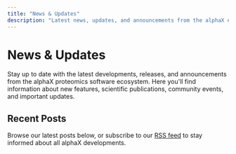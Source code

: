 ```yaml
---
title: "News & Updates"
description: "Latest news, updates, and announcements from the alphaX ecosystem"
---
```


# News & Updates

Stay up to date with the latest developments, releases, and announcements from the alphaX proteomics software ecosystem. Here you'll find information about new features, scientific publications, community events, and important updates.

## Recent Posts

Browse our latest posts below, or subscribe to our [RSS feed](/news/index.xml) to stay informed about all alphaX developments.

